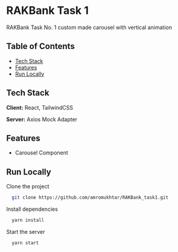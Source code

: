 # RAKBank Task 1

RAKBank Task No. 1 custom made carousel with vertical animation

## Table of Contents

- [Tech Stack](#TechStack)
- [Features](#Features)
- [Run Locally](#RunLocally)


## Tech Stack

**Client:** React, TailwindCSS

**Server:**  Axios Mock Adapter

## Features

- Carousel Component
  
## Run Locally

Clone the project

```bash
  git clone https://github.com/amromukhtar/RAKBank_task1.git
```


Install dependencies

```bash
  yarn install
```

Start the server

```bash
  yarn start
```


